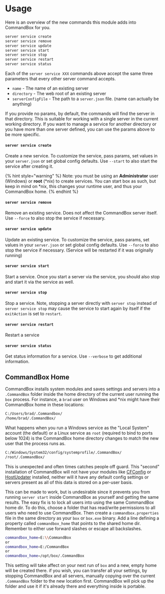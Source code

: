 # Usage

Here is an overview of the new commands this module adds into CommandBox for you.

```bash
server service create
server service remove
server service update
server service start
server service stop
server service restart
server service status
```

Each of the `server service XXX` commands above accept the same three parameters that every other server command accepts.

* `name` - The name of an existing server
* `directory` - The web root of an existing server
* `serverConfigFile` - The path to a `server.json` file. \(name can actually be anything\)

If you provide no params, by default, the commands will find the server in that directory. This is suitable for working with a single server in the current working directory. If you want to manage a service for another directory or you have more than one server defined, you can use the params above to be more specific.

#### `server service create`

Create a new service. To customize the service, pass params, set values in your `server.json` or set global config defaults. Use `--start` to also start the service after creating it.

{% hint style="warning" %}
Note: you must be using an **Administrator** user \(Windows\) or **root** \(\*nix\) to create services. You can start box as such, but keep in mind on \*nix, this changes your runtime user, and thus your CommandBox home.
{% endhint %}

#### `server service remove`

Remove an existing service. Does not affect the CommandBox server itself. Use `--force` to also stop the service if necessary.

#### `server service update`

Update an existing service. To customize the service, pass params, set values in your `server.json` or set global config defaults. Use `--force` to also stop the service if necessary. \(Service will be restarted if it was originally running\)

#### `server service start`

Start a service. Once you start a server via the service, you should also stop and start it via the service as well.

#### `server service stop`

Stop a service. Note, stopping a server directly with `server stop` instead of `server service stop` may cause the service to start again by itself if the `exitAction` is set to `restart`.

#### `server service restart`

Restart a service

#### `server service status`

Get status information for a service. Use `--verbose` to get additional information.

## CommandBox Home

CommandBox installs system modules and saves settings and servers into a `.CommandBox` folder inside the home directory of the current user running the `box` process.  For instance, a `brad` user on Windows and \*nix might have their CommandBox home in these locations:

```bash
C:/Users/brad/.Commandbox/
/home/brad/.CommandBox/
```

What happens when you run a Windows service as the "Local System" account \(the default\) or a Linux service as `root` \(required to bind to ports below 1024\) is the CommandBox home directory changes to match the new user that the process runs as.  

```bash
C:/Windows/System32/config/systemprofile/.CommandBox/
/root/.CommandBox/
```

This is unexpected and often times catches people off guard.  This "second" installation of CommandBox will not have your modules like [CFConfig](https://www.forgebox.io/view/commandbox-cfconfig) or [HostUpdater](https://www.forgebox.io/view/commandbox-hostupdater) installed, neither will it have any default config settings or servers present as all of this data is stored on a per-user basis.  

This can be made to work, but is undesirable since it prevents you from running `server start` inside CommandBox as yourself and getting the same results.  The easy fix is to lock all users into using the same CommandBox home dir.  To do this, choose a folder that has read/write permissions to all users who need to use CommandBox.  Then create a `commandbox.properties` file in the same directory as your `box` or `box.exe` binary.  Add a line defining a property called `commandbox_home` that points to the shared home dir.  Remember to either use forward slashes or escape all backslashes.

```bash
commandbox_home=E:\\CommandBox
or
commandbox_home=E:/CommandBox
or
commandbox_home=/opt/box/.CommandBox
```

This setting will take affect on your next run of `box` and a new, empty home will be created there.  if you wish, you can transfer all your settings, by stopping CommandBox and all servers, manually copying over the current `.CommandBox` folder to the new location first.  CommandBox will pick up the folder and use it if it's already there and everything inside is portable.

